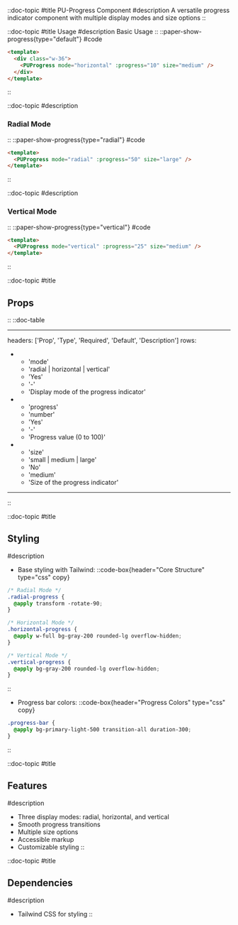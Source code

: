 ::doc-topic
#title
PU-Progress Component
#description
A versatile progress indicator component with multiple display modes and size options
::

::doc-topic
#title
Usage
#description
Basic Usage
::
::paper-show-progress{type="default"}
#code

```html
<template>
  <div class="w-36">
    <PUProgress mode="horizontal" :progress="10" size="medium" />
  </div>
</template>
```

::

::doc-topic
#description

### Radial Mode

::
::paper-show-progress{type="radial"}
#code

```html
<template>
  <PUProgress mode="radial" :progress="50" size="large" />
</template>
```

::

::doc-topic
#description

### Vertical Mode

::
::paper-show-progress{type="vertical"}
#code

```html
<template>
  <PUProgress mode="vertical" :progress="25" size="medium" />
</template>
```

::

::doc-topic
#title

## Props

::
::doc-table

---

headers: ['Prop', 'Type', 'Required', 'Default', 'Description']
rows:

- - 'mode'
  - 'radial | horizontal | vertical'
  - 'Yes'
  - '-'
  - 'Display mode of the progress indicator'
- - 'progress'
  - 'number'
  - 'Yes'
  - '-'
  - 'Progress value (0 to 100)'
- - 'size'
  - 'small | medium | large'
  - 'No'
  - 'medium'
  - 'Size of the progress indicator'

---

::

::doc-topic
#title

## Styling

#description

- Base styling with Tailwind:
  ::code-box{header="Core Structure" type="css" copy}

```css
/* Radial Mode */
.radial-progress {
  @apply transform -rotate-90;
}

/* Horizontal Mode */
.horizontal-progress {
  @apply w-full bg-gray-200 rounded-lg overflow-hidden;
}

/* Vertical Mode */
.vertical-progress {
  @apply bg-gray-200 rounded-lg overflow-hidden;
}
```

::

- Progress bar colors:
  ::code-box{header="Progress Colors" type="css" copy}

```css
.progress-bar {
  @apply bg-primary-light-500 transition-all duration-300;
}
```

::

::doc-topic
#title

## Features

#description

- Three display modes: radial, horizontal, and vertical
- Smooth progress transitions
- Multiple size options
- Accessible markup
- Customizable styling
  ::

::doc-topic
#title

## Dependencies

#description

- Tailwind CSS for styling
  ::
